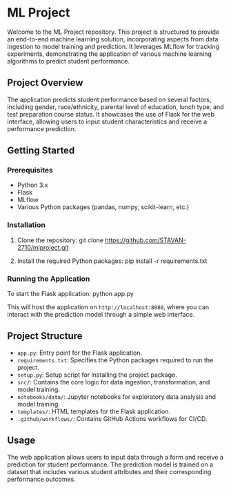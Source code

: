 # ML Project

Welcome to the ML Project repository. This project is structured to provide an end-to-end machine learning solution, incorporating aspects from data ingestion to model training and prediction. It leverages MLflow for tracking experiments, demonstrating the application of various machine learning algorithms to predict student performance.

## Project Overview

The application predicts student performance based on several factors, including gender, race/ethnicity, parental level of education, lunch type, and test preparation course status. It showcases the use of Flask for the web interface, allowing users to input student characteristics and receive a performance prediction.

## Getting Started

### Prerequisites

- Python 3.x
- Flask
- MLflow
- Various Python packages (pandas, numpy, scikit-learn, etc.)

### Installation

1. Clone the repository:
git clone https://github.com/STAVAN-2710/mlproject.git

2. Install the required Python packages:
pip install -r requirements.txt

### Running the Application

To start the Flask application:
python app.py

This will host the application on `http://localhost:8080`, where you can interact with the prediction model through a simple web interface.

## Project Structure

- `app.py`: Entry point for the Flask application.
- `requirements.txt`: Specifies the Python packages required to run the project.
- `setup.py`: Setup script for installing the project package.
- `src/`: Contains the core logic for data ingestion, transformation, and model training.
- `notebooks/data/`: Jupyter notebooks for exploratory data analysis and model training.
- `templates/`: HTML templates for the Flask application.
- `.github/workflows/`: Contains GitHub Actions workflows for CI/CD.

## Usage

The web application allows users to input data through a form and receive a prediction for student performance. The prediction model is trained on a dataset that includes various student attributes and their corresponding performance outcomes.


